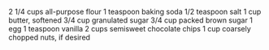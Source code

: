 2 1/4 cups all-purpose flour
 1 teaspoon baking soda
 1/2 teaspoon salt
 1 cup butter, softened
3/4 cup granulated sugar
3/4 cup packed brown sugar
1 egg
1 teaspoon vanilla
2 cups semisweet chocolate chips
1 cup coarsely chopped nuts, if desired